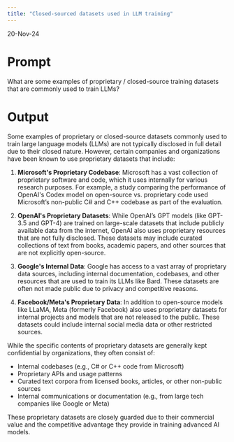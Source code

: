 ```yaml
---
title: "Closed-sourced datasets used in LLM training"
---
```


20-Nov-24

# Prompt

What are some examples of proprietary / closed-source training datasets that are commonly used to train LLMs?

# Output

Some examples of proprietary or closed-source datasets commonly used to train large language models (LLMs) are not typically disclosed in full detail due to their closed nature. However, certain companies and organizations have been known to use proprietary datasets that include:

1. **Microsoft's Proprietary Codebase**: Microsoft has a vast collection of proprietary software and code, which it uses internally for various research purposes. For example, a study comparing the performance of OpenAI's Codex model on open-source vs. proprietary code used Microsoft’s non-public C# and C++ codebase as part of the evaluation.

2. **OpenAI's Proprietary Datasets**: While OpenAI’s GPT models (like GPT-3.5 and GPT-4) are trained on large-scale datasets that include publicly available data from the internet, OpenAI also uses proprietary resources that are not fully disclosed. These datasets may include curated collections of text from books, academic papers, and other sources that are not explicitly open-source.

3. **Google's Internal Data**: Google has access to a vast array of proprietary data sources, including internal documentation, codebases, and other resources that are used to train its LLMs like Bard. These datasets are often not made public due to privacy and competitive reasons.

4. **Facebook/Meta's Proprietary Data**: In addition to open-source models like LLaMA, Meta (formerly Facebook) also uses proprietary datasets for internal projects and models that are not released to the public. These datasets could include internal social media data or other restricted sources.

While the specific contents of proprietary datasets are generally kept confidential by organizations, they often consist of:
- Internal codebases (e.g., C# or C++ code from Microsoft)
- Proprietary APIs and usage patterns
- Curated text corpora from licensed books, articles, or other non-public sources
- Internal communications or documentation (e.g., from large tech companies like Google or Meta)

These proprietary datasets are closely guarded due to their commercial value and the competitive advantage they provide in training advanced AI models.
 